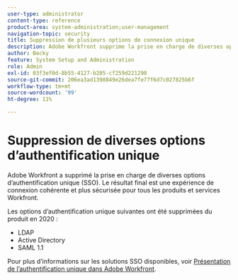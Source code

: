 ```yaml
---
user-type: administrator
content-type: reference
product-area: system-administration;user-management
navigation-topic: security
title: Suppression de plusieurs options de connexion unique
description: Adobe Workfront supprime la prise en charge de diverses options d’authentification unique (SSO). Le résultat final sera une expérience de connexion cohérente et plus sécurisée pour tous les produits et services Workfront.
author: Becky
feature: System Setup and Administration
role: Admin
exl-id: 03f3ef0d-8b55-4127-b205-cf259d221290
source-git-commit: 206ea3ad1398849e26dea7fe77f6d7c027825b6f
workflow-type: tm+mt
source-wordcount: '99'
ht-degree: 11%

---
```


# Suppression de diverses options d’authentification unique

Adobe Workfront a supprimé la prise en charge de diverses options d’authentification unique (SSO). Le résultat final est une expérience de connexion cohérente et plus sécurisée pour tous les produits et services Workfront.

Les options d’authentification unique suivantes ont été supprimées du produit en 2020 :

* LDAP
* Active Directory
* SAML 1.1

Pour plus d’informations sur les solutions SSO disponibles, voir [Présentation de l’authentification unique dans Adobe Workfront](../../add-users/single-sign-on/sso-in-workfront.md).
